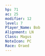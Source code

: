 ```yaml
---
hp: 71
ac: 25
modifier: 12
level: 7
Player_Name: Bob
Alignment: LN
Class: Magus
NoteIcon: PC
Race: Oraed
---
```

